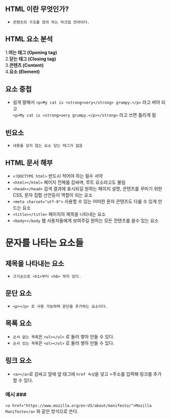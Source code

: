 ## HTML 이란 무엇인가? ##

* `콘텐츠의 구조를 정의 하는 마크업 언어이다.`

## HTML 요소 분석 ##

1.**여는 태그 (Opening tag)**<br>
2.**닫는 태그  (Closing tag)**<br>
3.**콘텐츠 (Content)**<br>
4.**요소 (Element)**

## 요소 중첩 ##

* 쉽게 말해서 `<p>My cat is <strong>very</strong> grumpy.</p>` 라고 써야 되고 <br>
   `<p>My cat is <strong>very grumpy.</p></strong>` 라고 쓰면 틀리게 됨 

## 빈요소 ##

* `내용을 갖지 않는 요소 닫는 태그가 없음`

## HTML 문서 해부 ##

* `<!DOCTYPE html>` 반드시 적어야 하는 필수 서약 <br>
* `<html></html>` 페이지 전체를 감싸며, 루트 요소라고도 불림 <br>
* `<head></head>` 검색 결과에 표시되길 원하는 페이지 설명, 콘텐츠를 꾸미기 위한 CSS, 문자 집합 선언등이 역할이 되는 요소<br>
* `<meta charset="utf-8">`  사용할 수 있는 어떠한 문자 콘텐츠도 다룰 수 있게 만드는 요소<br>
* `<title></title>` 페이지의 제목을 나타내는 요소<br>
* `<body></body` 웹 사용자들에게 보여주길 원하는 모든 컨텐츠를 쓸수 있는 요소

# 문자를 나타는 요소들 #

## 제목을 나타내는 요소 ##

* `크기순으로 <h1>부터 <h6> 까지 있다.`

## 문단 요소 ##

* `<p></p> 로 사용 가능하며 문단을 추가하는 요소이다.`

## 목록 요소 ##

* `순서 없는 목록`은  `<ul></ul>` 로 둘러 쌓아 만들 수 있다.<br>
* `순서 있는 목록`은  `<ol></ol>` 로 둘러 쌓아 만들 수 있다.

## 링크 요소 ##

* `<a></a>`로 감싸고 앞에 앞 태그에 `href 속성`을 넣고 =주소를 입력해 링크를 추가 할 수 있다.<br>

### 예시 ### <br>

` <a href="https://www.mozilla.org/en-US/about/manifesto/">Mozilla Manifesto</a> ` 와 같은 방식으로 쓴다.


